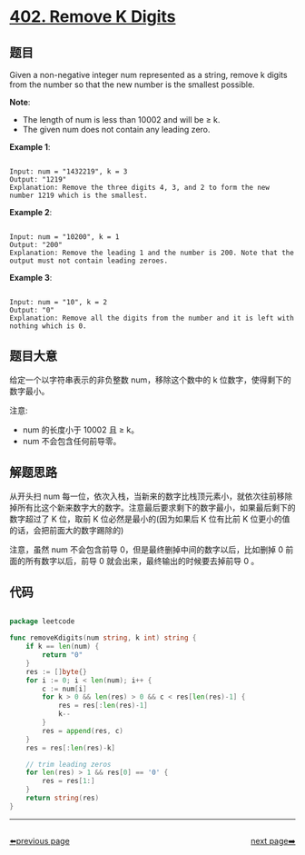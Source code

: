 # [402. Remove K Digits](https://leetcode.com/problems/remove-k-digits/)

## 题目

Given a non-negative integer num represented as a string, remove k digits from the number so that the new number is the smallest possible.

**Note**:

- The length of num is less than 10002 and will be ≥ k.
- The given num does not contain any leading zero.


**Example 1**:

```

Input: num = "1432219", k = 3
Output: "1219"
Explanation: Remove the three digits 4, 3, and 2 to form the new number 1219 which is the smallest.

```

**Example 2**:

```

Input: num = "10200", k = 1
Output: "200"
Explanation: Remove the leading 1 and the number is 200. Note that the output must not contain leading zeroes.

```

**Example 3**:

```

Input: num = "10", k = 2
Output: "0"
Explanation: Remove all the digits from the number and it is left with nothing which is 0.

```

## 题目大意

给定一个以字符串表示的非负整数 num，移除这个数中的 k 位数字，使得剩下的数字最小。

注意:

- num 的长度小于 10002 且 ≥ k。
- num 不会包含任何前导零。


## 解题思路

从开头扫 num 每一位，依次入栈，当新来的数字比栈顶元素小，就依次往前移除掉所有比这个新来数字大的数字。注意最后要求剩下的数字最小，如果最后剩下的数字超过了 K 位，取前 K 位必然是最小的(因为如果后 K 位有比前 K 位更小的值的话，会把前面大的数字踢除的)

注意，虽然 num 不会包含前导 0，但是最终删掉中间的数字以后，比如删掉 0 前面的所有数字以后，前导 0 就会出来，最终输出的时候要去掉前导 0 。


## 代码

```go

package leetcode

func removeKdigits(num string, k int) string {
	if k == len(num) {
		return "0"
	}
	res := []byte{}
	for i := 0; i < len(num); i++ {
		c := num[i]
		for k > 0 && len(res) > 0 && c < res[len(res)-1] {
			res = res[:len(res)-1]
			k--
		}
		res = append(res, c)
	}
	res = res[:len(res)-k]

	// trim leading zeros
	for len(res) > 1 && res[0] == '0' {
		res = res[1:]
	}
	return string(res)
}

```



----------------------------------------------
<div style="display: flex;justify-content: space-between;align-items: center;">
<p><a href="https://books.halfrost.com/leetcode/ChapterFour/0400~0499/0401.Binary-Watch/">⬅️previous page</a></p>
<p><a href="https://books.halfrost.com/leetcode/ChapterFour/0400~0499/0404.Sum-of-Left-Leaves/">next page➡️</a></p>
</div>
